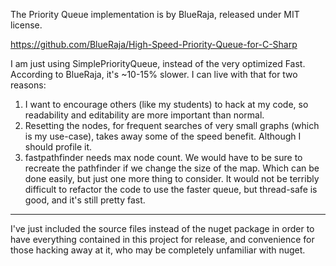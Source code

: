 ﻿The Priority Queue implementation is by BlueRaja, released under MIT license.

https://github.com/BlueRaja/High-Speed-Priority-Queue-for-C-Sharp

I am just using SimplePriorityQueue, instead of the very optimized Fast. 
According to BlueRaja, it's ~10-15% slower. I can live with that for two reasons:

1. I want to encourage others (like my students) to hack at my code, so readability and editability are more important than normal.
2. Resetting the nodes, for frequent searches of very small graphs (which is my use-case), takes away some of the speed benefit. Although I should profile it.
3. fastpathfinder needs max node count. We would have to be sure to recreate the pathfinder if we change the size of the map. Which can be done easily, but just one more thing to consider.
It would not be terribly difficult to refactor the code to use the faster queue, but thread-safe is good, and it's still pretty fast. 


---
I've just included the source files instead of the nuget package in order to have everything contained in this project for release, and convenience for those hacking away at it, who may be completely unfamiliar with nuget.


